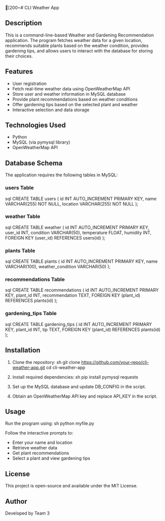 [200~# CLI Weather App

## Description
This is a command-line-based Weather and Gardening Recommendation application. The program fetches weather data for a given location, recommends suitable plants based on the weather condition, provides gardening tips, and allows users to interact with the database for storing their choices.

## Features
- User registration
- Fetch real-time weather data using OpenWeatherMap API
- Store user and weather information in MySQL database
- Provide plant recommendations based on weather conditions
- Offer gardening tips based on the selected plant and weather
- Interactive selection and data storage

## Technologies Used
- Python
- MySQL (via pymysql library)
- OpenWeatherMap API

## Database Schema
The application requires the following tables in MySQL:

### users Table
sql
CREATE TABLE users (
    id INT AUTO_INCREMENT PRIMARY KEY,
    name VARCHAR(255) NOT NULL,
    location VARCHAR(255) NOT NULL
);


### weather Table
sql
CREATE TABLE weather (
    id INT AUTO_INCREMENT PRIMARY KEY,
    user_id INT,
    condition VARCHAR(50),
    temperature FLOAT,
    humidity INT,
    FOREIGN KEY (user_id) REFERENCES users(id)
);


### plants Table
sql
CREATE TABLE plants (
    id INT AUTO_INCREMENT PRIMARY KEY,
    name VARCHAR(100),
    weather_condition VARCHAR(50)
);


### recommendations Table
sql
CREATE TABLE recommendations (
    id INT AUTO_INCREMENT PRIMARY KEY,
    plant_id INT,
    recommendation TEXT,
    FOREIGN KEY (plant_id) REFERENCES plants(id)
);


### gardening_tips Table
sql
CREATE TABLE gardening_tips (
    id INT AUTO_INCREMENT PRIMARY KEY,
    plant_id INT,
    tip TEXT,
    FOREIGN KEY (plant_id) REFERENCES plants(id)
);


## Installation
1. Clone the repository:
   sh
   git clone https://github.com/your-repo/cli-weather-app.git
   cd cli-weather-app
   
2. Install required dependencies:
   sh
   pip install pymysql requests
   
3. Set up the MySQL database and update DB_CONFIG in the script.
4. Obtain an OpenWeatherMap API key and replace API_KEY in the script.

## Usage
Run the program using:
sh
python myfile.py

Follow the interactive prompts to:
- Enter your name and location
- Retrieve weather data
- Get plant recommendations
- Select a plant and view gardening tips

## License
This project is open-source and available under the MIT License.

## Author
Developed by Team 3 
